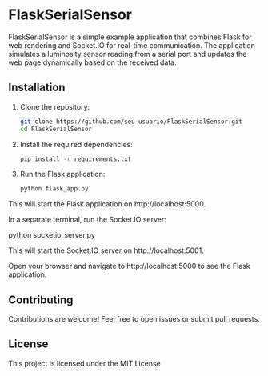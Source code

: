 # FlaskSerialSensor

FlaskSerialSensor is a simple example application that combines Flask for web rendering and Socket.IO for real-time communication. The application simulates a luminosity sensor reading from a serial port and updates the web page dynamically based on the received data.

## Installation

1. Clone the repository:

   ```bash
   git clone https://github.com/seu-usuario/FlaskSerialSensor.git
   cd FlaskSerialSensor

2. Install the required dependencies:
    ```bash
    pip install -r requirements.txt

3. Run the Flask application:
    ```bash
    python flask_app.py

This will start the Flask application on http://localhost:5000.

In a separate terminal, run the Socket.IO server:

python socketio_server.py

This will start the Socket.IO server on http://localhost:5001.

Open your browser and navigate to http://localhost:5000 to see the Flask application.

## Contributing
Contributions are welcome! Feel free to open issues or submit pull requests.

## License
This project is licensed under the MIT License